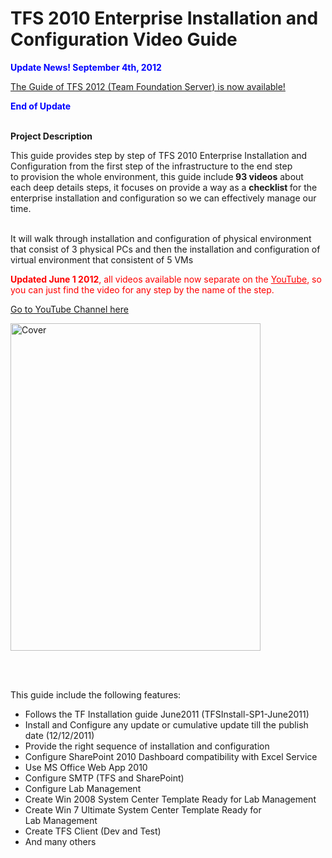 # TFS 2010 Enterprise Installation and Configuration Video Guide

<div id="WikiContent" class="WikiContent">
                
<div class="wikidoc">
<p><span style="color:#0000ff"><strong>Update News!&nbsp;September&nbsp;4th, 2012</strong></span></p>
<p><a title="TFS 2012" href="http://tfs2012visualguide.codeplex.com/" target="_blank">The Guide of TFS 2012 (Team Foundation Server) is now&nbsp;available!</a></p>
<p><strong><span style="color:#0000ff">End of Update</span></strong></p>
<p><strong><br>
Project Description</strong></p>
<p>This guide provides step by step of TFS 2010 Enterprise Installation and Configuration from the first step of the infrastructure to the end step to&nbsp;provision&nbsp;the whole&nbsp;environment, this guide include<strong> 93 videos</strong> about each deep
 details steps, it focuses on provide a way as a <strong>checklist </strong>for the enterprise installation and configuration so we can effectively manage our time.</p>
<p>&nbsp;<br>
It will walk through installation and&nbsp;configuration of&nbsp;physical environment that consist of 3 physical PCs and then the installation and&nbsp;configuration of virtual environment that consistent of 5 VMs</p>
<p><span style="color:#ff0000"><strong>Updated&nbsp;June&nbsp;1 2012</strong>, all videos available now&nbsp;separate&nbsp;on the&nbsp;</span><span style="color:#000080"><a title="YouTube Channel" href="http://www.youtube.com/user/MRadwanMSF" target="_blank" style="color:#ff0000">YouTube</a></span><span style="color:#ff0000">,
 so you can just find the video for any step by the name of the step.</span></p>
<p><span style="color:#000000"><a title="YouTube" href="http://www.youtube.com/user/MRadwanMSF" target="_blank">Go to YouTube Channel here</a></span></p>
<p><img src="http://mohamedradwan.com/wp-content/uploads/2017/08/Cover-small.png" alt="Cover" width="400" height="524"></p>
<p>&nbsp;</p>
<p><br>
This guide include the following features:</p>
<ul>
<li>Follows the TF Installation guide June2011 (TFSInstall-SP1-June2011)&nbsp; </li><li>Install and Configure any update or cumulative update till the publish date (12/12/2011)
</li><li>Provide the right sequence of installation and&nbsp;configuration&nbsp; </li><li>Configure SharePoint 2010 Dashboard compatibility with Excel Service </li><li>Use MS Office Web App 2010 </li><li>Configure SMTP (TFS and SharePoint) </li><li>Configure Lab Management </li><li>Create Win 2008 System Center Template Ready for Lab&nbsp;Management </li><li>Create Win 7 Ultimate&nbsp;System Center Template Ready for Lab&nbsp;Management
</li><li>Create TFS Client (Dev and Test) </li><li>And many others </li></ul>
</div>
<div></div>

</div>
